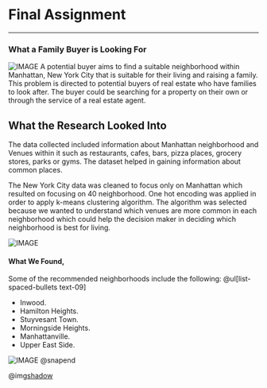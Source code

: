 # Final **Assignment**

---

### What a Family Buyer is Looking For

![IMAGE](assets/img/presentation.png)
A potential buyer aims to find a suitable neighborhood within Manhattan, New York City that is suitable for their living and raising a family. This problem is directed to potential buyers of real estate who have families to look after. The buyer could be searching for a property on their own or through the service of a real estate agent.

## What the Research Looked Into
The data collected included information about Manhattan neighborhood and Venues within it such as restaurants, cafes, bars, pizza places, grocery stores, parks or gyms. The dataset helped in gaining information about common places.

The New York City data was cleaned to focus only on Manhattan which resulted on focusing on 40 neighborhood. One hot encoding was applied in order to apply k-means clustering algorithm. The algorithm was selected because we wanted to understand which venues are more common in each neighborhood which could help the decision maker in deciding which neighborhood is best for living.

![IMAGE](assets/img/presentation.png)

#### What We Found, 
Some of the recommended neighborhoods include the following:
@ul[list-spaced-bullets text-09]
- Inwood.
- Hamilton Heights.
- Stuyvesant Town.
- Morningside Heights.
- Manhattanville.
- Upper East Side.

![IMAGE](assets/img/conference.png)
@snapend

@img[shadow](assets/img/conference.png)


